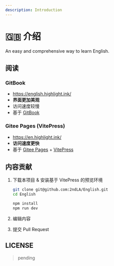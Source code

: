 ```yaml
---
description: Introduction
---
```


# 🇬🇧 介绍

An easy and comprehensive way to learn English.

## 阅读

### GitBook

- <https://english.highlight.ink/>
- **界面更加美观**
- 访问速度较慢
- 基于 [GitBook](https://www.gitbook.com/)

### Gitee Pages (VitePress)

- <https://en.highlight.ink/>
- **访问速度更快**
- 基于 [Gitee Pages](https://gitee.com/help/articles/4136) +  [VitePress](https://vitepress.vuejs.org/)

## 内容贡献

1. 下载本项目 & 安装基于 VitePress 的预览环境

    ```sh
    git clone git@github.com:2ndLA/English.git
    cd English

    npm install
    npm run dev
    ```

2. 编辑内容
3. 提交 Pull Request

## LICENSE

> pending
